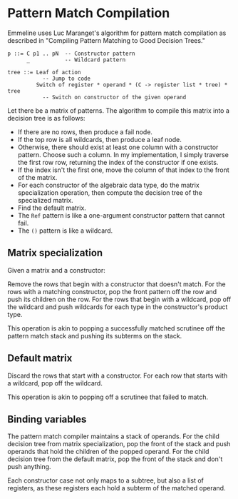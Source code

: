 # Pattern Match Compilation

Emmeline uses Luc Maranget's algorithm for pattern match compilation as
described in "Compiling Pattern Matching to Good Decision Trees."

    p ::= C p1 .. pN  -- Constructor pattern
          _           -- Wildcard pattern

    tree ::= Leaf of action
               -- Jump to code
             Switch of register * operand * (C -> register list * tree) * tree
               -- Switch on constructor of the given operand

Let there be a matrix of patterns. The algorithm to compile this matrix into a
decision tree is as follows:

- If there are no rows, then produce a fail node.
- If the top row is all wildcards, then produce a leaf node.
- Otherwise, there should exist at least one column with a constructor pattern.
  Choose such a column. In my implementation, I simply traverse the first row
  row, returning the index of the constructor if one exists.
- If the index isn't the first one, move the column of that index to the front
  of the matrix.
- For each constructor of the algebraic data type, do the matrix specialization
  operation, then compute the decision tree of the specialized matrix.
- Find the default matrix.
- The `Ref` pattern is like a one-argument constructor pattern that cannot fail.
- The `()` pattern is like a wildcard.

## Matrix specialization

Given a matrix and a constructor:

Remove the rows that begin with a constructor that doesn't match. For the rows
with a matching constructor, pop the front pattern off the row and push its
children on the row. For the rows that begin with a wildcard, pop off the
wildcard and push wildcards for each type in the constructor's product type.

This operation is akin to popping a successfully matched scrutinee off the
pattern match stack and pushing its subterms on the stack.

## Default matrix

Discard the rows that start with a constructor. For each row that starts with a
wildcard, pop off the wildcard.

This operation is akin to popping off a scrutinee that failed to match.

## Binding variables

The pattern match compiler maintains a stack of operands. For the child decision
tree from matrix specialization, pop the front of the stack and push operands
that hold the children of the popped operand. For the child decision tree from
the default matrix, pop the front of the stack and don't push anything.

Each constructor case not only maps to a subtree, but also a list of registers,
as these registers each hold a subterm of the matched operand.

